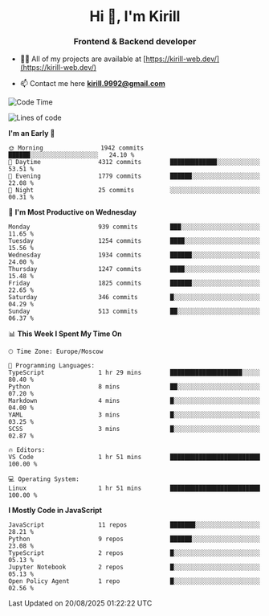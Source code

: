 <h1 align="center">Hi 👋, I'm Kirill</h1>
<h3 align="center">Frontend & Backend developer</h3>

- 👨‍💻 All of my projects are available at [https://kirill-web.dev/](https://kirill-web.dev/)

- 📫 Contact me here **kirill.9992@gmail.com**











<!--START_SECTION:waka-->
![Code Time](http://img.shields.io/badge/Code%20Time-2%2C324%20hrs%2028%20mins-blue)

![Lines of code](https://img.shields.io/badge/From%20Hello%20World%20I%27ve%20Written-5.1%20million%20lines%20of%20code-blue)

**I'm an Early 🐤** 

```text
🌞 Morning                1942 commits        ██████░░░░░░░░░░░░░░░░░░░   24.10 % 
🌆 Daytime                4312 commits        █████████████░░░░░░░░░░░░   53.51 % 
🌃 Evening                1779 commits        ██████░░░░░░░░░░░░░░░░░░░   22.08 % 
🌙 Night                  25 commits          ░░░░░░░░░░░░░░░░░░░░░░░░░   00.31 % 
```
📅 **I'm Most Productive on Wednesday** 

```text
Monday                   939 commits         ███░░░░░░░░░░░░░░░░░░░░░░   11.65 % 
Tuesday                  1254 commits        ████░░░░░░░░░░░░░░░░░░░░░   15.56 % 
Wednesday                1934 commits        ██████░░░░░░░░░░░░░░░░░░░   24.00 % 
Thursday                 1247 commits        ████░░░░░░░░░░░░░░░░░░░░░   15.48 % 
Friday                   1825 commits        ██████░░░░░░░░░░░░░░░░░░░   22.65 % 
Saturday                 346 commits         █░░░░░░░░░░░░░░░░░░░░░░░░   04.29 % 
Sunday                   513 commits         ██░░░░░░░░░░░░░░░░░░░░░░░   06.37 % 
```


📊 **This Week I Spent My Time On** 

```text
🕑︎ Time Zone: Europe/Moscow

💬 Programming Languages: 
TypeScript               1 hr 29 mins        ████████████████████░░░░░   80.40 % 
Python                   8 mins              ██░░░░░░░░░░░░░░░░░░░░░░░   07.20 % 
Markdown                 4 mins              █░░░░░░░░░░░░░░░░░░░░░░░░   04.00 % 
YAML                     3 mins              █░░░░░░░░░░░░░░░░░░░░░░░░   03.25 % 
SCSS                     3 mins              █░░░░░░░░░░░░░░░░░░░░░░░░   02.87 % 

🔥 Editors: 
VS Code                  1 hr 51 mins        █████████████████████████   100.00 % 

💻 Operating System: 
Linux                    1 hr 51 mins        █████████████████████████   100.00 % 
```

**I Mostly Code in JavaScript** 

```text
JavaScript               11 repos            ███████░░░░░░░░░░░░░░░░░░   28.21 % 
Python                   9 repos             ██████░░░░░░░░░░░░░░░░░░░   23.08 % 
TypeScript               2 repos             █░░░░░░░░░░░░░░░░░░░░░░░░   05.13 % 
Jupyter Notebook         2 repos             █░░░░░░░░░░░░░░░░░░░░░░░░   05.13 % 
Open Policy Agent        1 repo              █░░░░░░░░░░░░░░░░░░░░░░░░   02.56 % 
```




 Last Updated on 20/08/2025 01:22:22 UTC
<!--END_SECTION:waka-->

